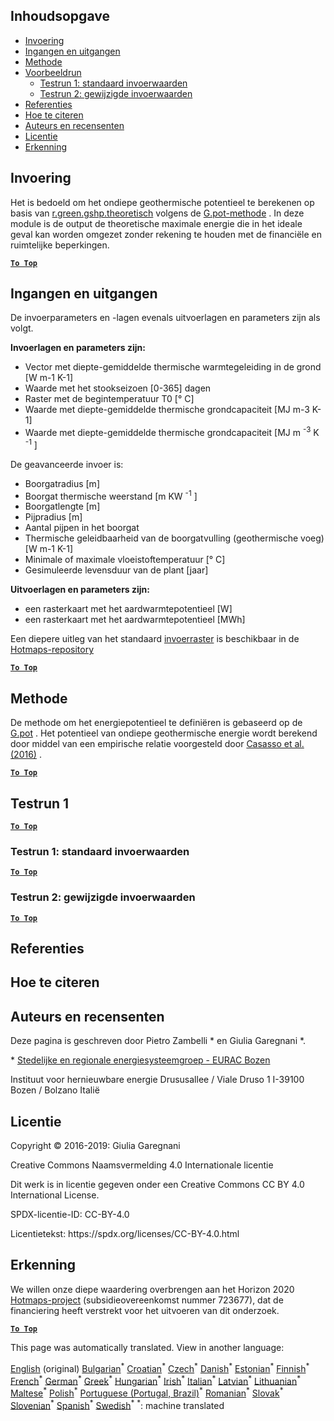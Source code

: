 <h2> Inhoudsopgave </h2><ul><li> <a href="#introduction">Invoering</a> </li><li> <a href="#inputs-and-outputs">Ingangen en uitgangen</a> </li><li> <a href="#method">Methode</a> </li><li> <a href="#sample-run">Voorbeeldrun</a> <ul><li> <a href="#test-run-1-default-input-values">Testrun 1: standaard invoerwaarden</a> </li><li> <a href="#test-run-2-modified-input-values">Testrun 2: gewijzigde invoerwaarden</a> </li></ul></li><li> <a href="#references">Referenties</a> </li><li> <a href="#how-to-cite">Hoe te citeren</a> </li><li> <a href="#authors-and-reviewers">Auteurs en recensenten</a> </li><li> <a href="#license">Licentie</a> </li><li> <a href="#acknowledgement">Erkenning</a> </li></ul><h2> Invoering </h2><p> Het is bedoeld om het ondiepe geothermische potentieel te berekenen op basis van <a href="https://grass.osgeo.org/grass76/manuals/addons/r.green.gshp.theoretical.html">r.green.gshp.theoretisch</a> volgens de <a href="https://www.sciencedirect.com/science/article/pii/S0360544216303358">G.pot-methode</a> . In deze module is de output de theoretische maximale energie die in het ideale geval kan worden omgezet zonder rekening te houden met de financiële en ruimtelijke beperkingen. </p><p><ins> <code><strong><a href="#table-of-contents">To Top</a></strong></code> </ins> </p><h2> Ingangen en uitgangen </h2><p> De invoerparameters en -lagen evenals uitvoerlagen en parameters zijn als volgt. </p><p> <strong>Invoerlagen en parameters zijn:</strong> </p><ul><li> Vector met diepte-gemiddelde thermische warmtegeleiding in de grond [W m-1 K-1] </li><li> Waarde met het stookseizoen [0-365] dagen </li><li> Raster met de begintemperatuur T0 [° C] </li><li> Waarde met diepte-gemiddelde thermische grondcapaciteit [MJ m-3 K-1] </li><li> Waarde met diepte-gemiddelde thermische grondcapaciteit [MJ m <sup>-3</sup> K <sup>-1</sup> ] </li></ul><p> De geavanceerde invoer is: </p><ul><li> Boorgatradius [m] </li><li> Boorgat thermische weerstand [m KW <sup>-1</sup> ] </li><li> Boorgatlengte [m] </li><li> Pijpradius [m] </li><li> Aantal pijpen in het boorgat </li><li> Thermische geleidbaarheid van de boorgatvulling (geothermische voeg) [W m-1 K-1] </li><li> Minimale of maximale vloeistoftemperatuur [° C] </li><li> Gesimuleerde levensduur van de plant [jaar] </li></ul><p> <strong>Uitvoerlagen en parameters zijn:</strong> </p><ul><li> een rasterkaart met het aardwarmtepotentieel [W] </li><li> een rasterkaart met het aardwarmtepotentieel [MWh] </li></ul><p> Een diepere uitleg van het standaard <a href="https://gitlab.com/hotmaps/potential/potential_geothermal_raster">invoerraster</a> is beschikbaar in de <a href="https://gitlab.com/hotmaps/potential/potential_geothermal_raster">Hotmaps-repository</a> </p><p><ins> <code><strong><a href="#table-of-contents">To Top</a></strong></code> </ins> </p><h2> Methode </h2><p> De methode om het energiepotentieel te definiëren is gebaseerd op de <a href="https://www.sciencedirect.com/science/article/pii/S0360544216303358">G.pot</a> . Het potentieel van ondiepe geothermische energie wordt berekend door middel van een empirische relatie voorgesteld door <a href="https://www.sciencedirect.com/science/article/pii/S0360544216303358">Casasso et al. (2016)</a> . </p><p><ins> <code><strong><a href="#table-of-contents">To Top</a></strong></code> </ins> </p><h2> Testrun 1 </h2><p><ins> <code><strong><a href="#table-of-contents">To Top</a></strong></code> </ins> </p><h3> Testrun 1: standaard invoerwaarden </h3><p><ins> <code><strong><a href="#table-of-contents">To Top</a></strong></code> </ins> </p><h3> Testrun 2: gewijzigde invoerwaarden </h3><p><ins> <code><strong><a href="#table-of-contents">To Top</a></strong></code> </ins> </p><h2> Referenties </h2><h2> Hoe te citeren </h2><h2> Auteurs en recensenten </h2><p> Deze pagina is geschreven door Pietro Zambelli * en Giulia Garegnani *. </p><p> * <a href="http://www.eurac.edu/en/research/technologies/renewableenergy/researchfields/Pages/Energy-strategies-and-planning.aspx">Stedelijke en regionale energiesysteemgroep - EURAC Bozen</a> </p><p> Instituut voor hernieuwbare energie Drususallee / Viale Druso 1 I-39100 Bozen / Bolzano Italië </p><h2> Licentie </h2><p> Copyright © 2016-2019: Giulia Garegnani </p><p> Creative Commons Naamsvermelding 4.0 Internationale licentie </p><p> Dit werk is in licentie gegeven onder een Creative Commons CC BY 4.0 International License. </p><p> SPDX-licentie-ID: CC-BY-4.0 </p><p> Licentietekst: https://spdx.org/licenses/CC-BY-4.0.html </p><h2> Erkenning </h2><p> We willen onze diepe waardering overbrengen aan het Horizon 2020 <a href="https://www.hotmaps-project.eu">Hotmaps-project</a> (subsidieovereenkomst nummer 723677), dat de financiering heeft verstrekt voor het uitvoeren van dit onderzoek. </p><p><ins> <code><strong><a href="#table-of-contents">To Top</a></strong></code> </ins> </p>

This page was automatically translated. View in another language:

[English](en-CM-Shallow-geothermal-potential) (original) [Bulgarian](bg-CM-Shallow-geothermal-potential)<sup>\*</sup> [Croatian](hr-CM-Shallow-geothermal-potential)<sup>\*</sup> [Czech](cs-CM-Shallow-geothermal-potential)<sup>\*</sup> [Danish](da-CM-Shallow-geothermal-potential)<sup>\*</sup>  [Estonian](et-CM-Shallow-geothermal-potential)<sup>\*</sup> [Finnish](fi-CM-Shallow-geothermal-potential)<sup>\*</sup> [French](fr-CM-Shallow-geothermal-potential)<sup>\*</sup> [German](de-CM-Shallow-geothermal-potential)<sup>\*</sup> [Greek](el-CM-Shallow-geothermal-potential)<sup>\*</sup> [Hungarian](hu-CM-Shallow-geothermal-potential)<sup>\*</sup> [Irish](ga-CM-Shallow-geothermal-potential)<sup>\*</sup> [Italian](it-CM-Shallow-geothermal-potential)<sup>\*</sup> [Latvian](lv-CM-Shallow-geothermal-potential)<sup>\*</sup> [Lithuanian](lt-CM-Shallow-geothermal-potential)<sup>\*</sup> [Maltese](mt-CM-Shallow-geothermal-potential)<sup>\*</sup> [Polish](pl-CM-Shallow-geothermal-potential)<sup>\*</sup> [Portuguese (Portugal, Brazil)](pt-CM-Shallow-geothermal-potential)<sup>\*</sup> [Romanian](ro-CM-Shallow-geothermal-potential)<sup>\*</sup> [Slovak](sk-CM-Shallow-geothermal-potential)<sup>\*</sup> [Slovenian](sl-CM-Shallow-geothermal-potential)<sup>\*</sup> [Spanish](es-CM-Shallow-geothermal-potential)<sup>\*</sup> [Swedish](sv-CM-Shallow-geothermal-potential)<sup>\*</sup>
<sup>\*</sup>: machine translated
